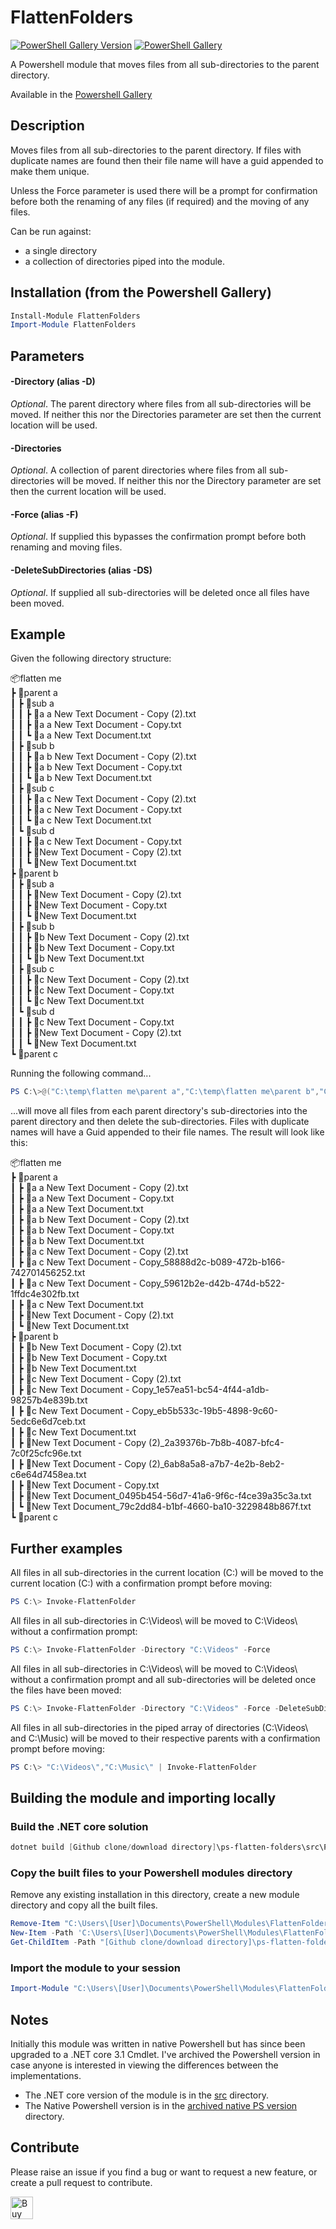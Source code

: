# FlattenFolders

[![PowerShell Gallery Version](https://img.shields.io/powershellgallery/v/FlattenFolders?label=FlattenFolders&logo=powershell&style=plastic)](https://www.powershellgallery.com/packages/FlattenFolders)
[![PowerShell Gallery](https://img.shields.io/powershellgallery/dt/FlattenFolders?style=plastic)](https://www.powershellgallery.com/packages/FlattenFolders)

A Powershell module that moves files from all sub-directories to the parent directory.

Available in the [Powershell Gallery](https://www.powershellgallery.com/packages/FlattenFolders)

## Description
Moves files from all sub-directories to the parent directory. If files with duplicate names are found then their file name will have a guid appended to make them unique.

Unless the Force parameter is used there will be a prompt for confirmation before both the renaming of any files (if required) and the moving of any files.

Can be run against: 

* a single directory
* a collection of directories piped into the module.

## Installation (from the Powershell Gallery)

```powershell
Install-Module FlattenFolders
Import-Module FlattenFolders
```

## Parameters

#### -Directory (alias -D)
*Optional*. The parent directory where files from all sub-directories will be moved. If neither this nor the Directories parameter are set then the current location will be used.

#### -Directories
*Optional*. A collection of parent directories where files from all sub-directories will be moved. If neither this nor the Directory parameter are set then the current location will be used.

#### -Force (alias -F)
*Optional*. If supplied this bypasses the confirmation prompt before both renaming and moving files.

#### -DeleteSubDirectories (alias -DS)
*Optional*. If supplied all sub-directories will be deleted once all files have been moved.

## Example

Given the following directory structure:

📦flatten me<br />
 ┣ 📂parent a<br />
 ┃ ┣ 📂sub a<br />
 ┃ ┃ ┣ 📜a a New Text Document - Copy (2).txt<br />
 ┃ ┃ ┣ 📜a a New Text Document - Copy.txt<br />
 ┃ ┃ ┗ 📜a a New Text Document.txt<br />
 ┃ ┣ 📂sub b<br />
 ┃ ┃ ┣ 📜a b New Text Document - Copy (2).txt<br />
 ┃ ┃ ┣ 📜a b New Text Document - Copy.txt<br />
 ┃ ┃ ┗ 📜a b New Text Document.txt<br />
 ┃ ┣ 📂sub c<br />
 ┃ ┃ ┣ 📜a c New Text Document - Copy (2).txt<br />
 ┃ ┃ ┣ 📜a c New Text Document - Copy.txt<br />
 ┃ ┃ ┗ 📜a c New Text Document.txt<br />
 ┃ ┗ 📂sub d<br />
 ┃ ┃ ┣ 📜a c New Text Document - Copy.txt<br />
 ┃ ┃ ┣ 📜New Text Document - Copy (2).txt<br />
 ┃ ┃ ┗ 📜New Text Document.txt<br />
 ┣ 📂parent b<br />
 ┃ ┣ 📂sub a<br />
 ┃ ┃ ┣ 📜New Text Document - Copy (2).txt<br />
 ┃ ┃ ┣ 📜New Text Document - Copy.txt<br />
 ┃ ┃ ┗ 📜New Text Document.txt<br />
 ┃ ┣ 📂sub b<br />
 ┃ ┃ ┣ 📜b New Text Document - Copy (2).txt<br />
 ┃ ┃ ┣ 📜b New Text Document - Copy.txt<br />
 ┃ ┃ ┗ 📜b New Text Document.txt<br />
 ┃ ┣ 📂sub c<br />
 ┃ ┃ ┣ 📜c New Text Document - Copy (2).txt<br />
 ┃ ┃ ┣ 📜c New Text Document - Copy.txt<br />
 ┃ ┃ ┗ 📜c New Text Document.txt<br />
 ┃ ┗ 📂sub d<br />
 ┃ ┃ ┣ 📜c New Text Document - Copy.txt<br />
 ┃ ┃ ┣ 📜New Text Document - Copy (2).txt<br />
 ┃ ┃ ┗ 📜New Text Document.txt<br />
 ┗ 📂parent c

Running the following command...

```powershell
PS C:\>@("C:\temp\flatten me\parent a","C:\temp\flatten me\parent b","C:\temp\flatten me\parent c") | Invoke-FlattenFolders -Force -DeleteSubDirectories
```

...will move all files from each parent directory's sub-directories into the parent directory and then delete the sub-directories. Files with duplicate names will have a Guid appended to their file names. The result will look like this:

📦flatten me<br />
 ┣ 📂parent a<br />
 ┃ ┣ 📜a a New Text Document - Copy (2).txt<br />
 ┃ ┣ 📜a a New Text Document - Copy.txt<br />
 ┃ ┣ 📜a a New Text Document.txt<br />
 ┃ ┣ 📜a b New Text Document - Copy (2).txt<br />
 ┃ ┣ 📜a b New Text Document - Copy.txt<br />
 ┃ ┣ 📜a b New Text Document.txt<br />
 ┃ ┣ 📜a c New Text Document - Copy (2).txt<br />
 ┃ ┣ 📜a c New Text Document - Copy_58888d2c-b089-472b-b166-742701456252.txt<br />
 ┃ ┣ 📜a c New Text Document - Copy_59612b2e-d42b-474d-b522-1ffdc4e302fb.txt<br />
 ┃ ┣ 📜a c New Text Document.txt<br />
 ┃ ┣ 📜New Text Document - Copy (2).txt<br />
 ┃ ┗ 📜New Text Document.txt<br />
 ┣ 📂parent b<br />
 ┃ ┣ 📜b New Text Document - Copy (2).txt<br />
 ┃ ┣ 📜b New Text Document - Copy.txt<br />
 ┃ ┣ 📜b New Text Document.txt<br />
 ┃ ┣ 📜c New Text Document - Copy (2).txt<br />
 ┃ ┣ 📜c New Text Document - Copy_1e57ea51-bc54-4f44-a1db-98257b4e839b.txt<br />
 ┃ ┣ 📜c New Text Document - Copy_eb5b533c-19b5-4898-9c60-5edc6e6d7ceb.txt<br />
 ┃ ┣ 📜c New Text Document.txt<br />
 ┃ ┣ 📜New Text Document - Copy (2)_2a39376b-7b8b-4087-bfc4-7c0f25cfc96e.txt<br />
 ┃ ┣ 📜New Text Document - Copy (2)_6ab8a5a8-a7b7-4e2b-8eb2-c6e64d7458ea.txt<br />
 ┃ ┣ 📜New Text Document - Copy.txt<br />
 ┃ ┣ 📜New Text Document_0495b454-56d7-41a6-9f6c-f4ce39a35c3a.txt<br />
 ┃ ┗ 📜New Text Document_79c2dd84-b1bf-4660-ba10-3229848b867f.txt<br />
 ┗ 📂parent c
 
 ## Further examples

All files in all sub-directories in the current location (C:\) will be moved to the current location (C:\) with a confirmation prompt before moving:

```powershell
PS C:\> Invoke-FlattenFolder
```

All files in all sub-directories in C:\Videos\ will be moved to C:\Videos\ without a confirmation prompt:

```powershell
PS C:\> Invoke-FlattenFolder -Directory "C:\Videos" -Force
```

All files in all sub-directories in C:\Videos\ will be moved to C:\Videos\ without a confirmation prompt and all sub-directories will be deleted once the files have been moved:

```powershell
PS C:\> Invoke-FlattenFolder -Directory "C:\Videos" -Force -DeleteSubDirectories
```

All files in all sub-directories in the piped array of directories (C:\Videos\ and C:\Music\) will be moved to their respective parents with a confirmation prompt before moving:

```powershell
PS C:\> "C:\Videos\","C:\Music\" | Invoke-FlattenFolder
```

## Building the module and importing locally

### Build the .NET core solution

```powershell
dotnet build [Github clone/download directory]\ps-flatten-folders\src\PsFlattenFoldersCmdlet.sln
```

### Copy the built files to your Powershell modules directory

Remove any existing installation in this directory, create a new module directory and copy all the built files.

```powershell
Remove-Item "C:\Users\[User]\Documents\PowerShell\Modules\FlattenFolders" -Recurse -Force -ErrorAction SilentlyContinue
New-Item -Path 'C:\Users\[User]\Documents\PowerShell\Modules\FlattenFolders' -ItemType Directory
Get-ChildItem -Path "[Github clone/download directory]\ps-flatten-folders\src\PsFlattenFoldersCmdlet\bin\Debug\netcoreapp3.1\" | Copy-Item -Destination "C:\Users\[User]\Documents\PowerShell\Modules\FlattenFolders" -Recurse
```

### Import the module to your session

```powershell
Import-Module "C:\Users\[User]\Documents\PowerShell\Modules\FlattenFolders\FlattenFolders.dll"
```

## Notes

Initially this module was written in native Powershell but has since been upgraded to a .NET core 3.1 Cmdlet. I've archived the Powershell version in case anyone is interested in viewing the differences between the implementations.

- The .NET core version of the module is in the [src](https://github.com/trossr32/ps-flatten-folders/tree/master/src) directory.
- The Native Powershell version is in the [archived native PS version](https://github.com/trossr32/ps-flatten-folders/tree/master/archived%20native%20PS%20version) directory.

## Contribute

Please raise an issue if you find a bug or want to request a new feature, or create a pull request to contribute.

<a href='https://ko-fi.com/K3K22CEIT' target='_blank'><img height='36' style='border:0px;height:36px;' src='https://cdn.ko-fi.com/cdn/kofi4.png?v=2' border='0' alt='Buy Me a Coffee at ko-fi.com' /></a>
